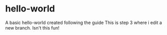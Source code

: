 # hello-world
A basic hello-world created following the guide
This is step 3 where i edit a new branch. Isn't this fun!
